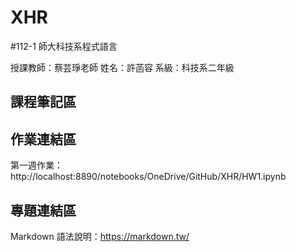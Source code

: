 # XHR
#112-1 師大科技系程式語言

授課教師：蔡芸琤老師
姓名：許菡容
系級：科技系二年級

## 課程筆記區

## 作業連結區
第一週作業：http://localhost:8890/notebooks/OneDrive/GitHub/XHR/HW1.ipynb
## 專題連結區

Markdown 語法說明：https://markdown.tw/
